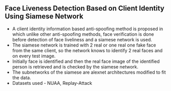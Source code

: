 ## Face Liveness Detection Based on Client Identity Using Siamese	Network

- A client identity information based anti-spoofing method is proposed in which unlike other anti-spoofing methods, face verification is done before detection of face liveliness and a siamese network is used.
- The siamese network is trained with 2 real or one real one fake face from the same client, so the network knows to identify 2 real faces and on every test image.
- Initially face is identified and then  the real face image of the identified person is retrieved and is checked by the siamese network.
- The subnetworks of the siamese are alexnet architectures modified to fit the data.
- Datasets used - NUAA, Replay-Attack
